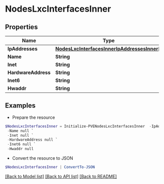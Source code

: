 # NodesLxcInterfacesInner
## Properties

Name | Type | Description | Notes
------------ | ------------- | ------------- | -------------
**IpAddresses** | [**NodesLxcInterfacesInnerIpAddressesInner[]**](NodesLxcInterfacesInnerIpAddressesInner.md) |  | [optional] 
**Name** | **String** |  | [optional] 
**Inet** | **String** |  | [optional] 
**HardwareAddress** | **String** |  | [optional] 
**Inet6** | **String** |  | [optional] 
**Hwaddr** | **String** |  | [optional] 

## Examples

- Prepare the resource
```powershell
$NodesLxcInterfacesInner = Initialize-PVENodesLxcInterfacesInner  -IpAddresses null `
 -Name null `
 -Inet null `
 -HardwareAddress null `
 -Inet6 null `
 -Hwaddr null
```

- Convert the resource to JSON
```powershell
$NodesLxcInterfacesInner | ConvertTo-JSON
```

[[Back to Model list]](../README.md#documentation-for-models) [[Back to API list]](../README.md#documentation-for-api-endpoints) [[Back to README]](../README.md)

